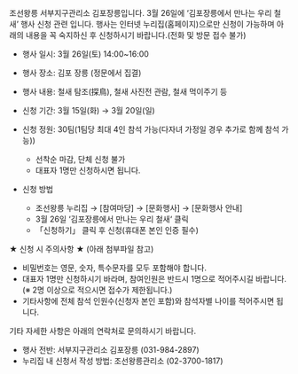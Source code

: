 조선왕릉 서부지구관리소 김포장릉입니다. 3월 26일에 ‘김포장릉에서 만나는 우리 철새’ 행사 신청 관련 입니다. 행사는 인터넷 누리집(홈페이지)으로만 신청이 가능하며 아래의 내용을 꼭 숙지하신 후 신청하시기 바랍니다.(전화 및 방문 접수 불가)

- 행사 일시: 3월 26일(토) 14:00~16:00
- 행사 장소: 김포 장릉 (정문에서 집결)
- 행사 내용: 철새 탐조(探鳥), 철새 사진전 관람, 철새 먹이주기 등

- 신청 기간: 3월 15일(화) → 3월 20일(일)
- 신청 정원: 30팀(1팀당 최대 4인 참석 가능(다자녀 가정일 경우 추가로 함께 참석 가능))
  - 선착순 마감, 단체 신청 불가
  - 대표자 1명만 신청하시면 됩니다.

- 신청 방법
  - 조선왕릉 누리집 → [참여마당] → [문화행사] → [문화행사 안내]
  - 3월 26일 ‘김포장릉에서 만나는 우리 철새‘ 클릭
  - 「신청하기」 클릭 후 신청(휴대폰 본인 인증 필수)

★ 신청 시 주의사항 ★ (아래 첨부파일 참고)
- 비밀번호는 영문, 숫자, 특수문자를 모두 포함해야 합니다.
- 대표자 1명만 신청하시기 바라며, 참여인원은 반드시 1명으로 적어주시길 바랍니다.
  (※ 2명 이상으로 적으시면 접수가 제한됩니다.)
- 기타사항에 전체 참석 인원수(신청자 본인 포함)와 참석자별 나이를 적어주시면 됩니다.

기타 자세한 사항은 아래의 연락처로 문의하시기 바랍니다.
- 행사 전반: 서부지구관리소 김포장릉 (031-984-2897)
- 누리집 내 신청서 작성 방법: 조선왕릉관리소 (02-3700-1817)